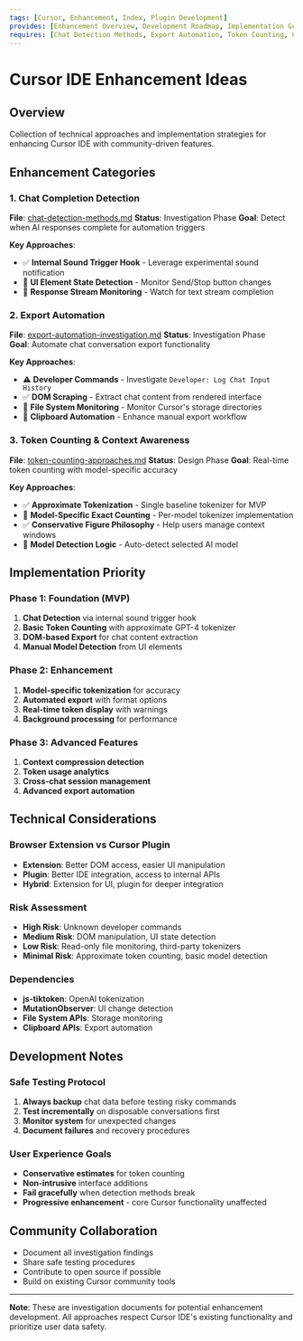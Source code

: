 ```yaml
---
tags: [Cursor, Enhancement, Index, Plugin Development]
provides: [Enhancement Overview, Development Roadmap, Implementation Guide]
requires: [Chat Detection Methods, Export Automation, Token Counting, Context Compression]
---
```


# Cursor IDE Enhancement Ideas

## Overview

Collection of technical approaches and implementation strategies for enhancing Cursor IDE with community-driven features.

## Enhancement Categories

### 1. Chat Completion Detection

**File**: [chat-detection-methods.md](mdc:ideas/cursor-enhancements/chat-detection-methods.md)
**Status**: Investigation Phase
**Goal**: Detect when AI responses complete for automation triggers

**Key Approaches**:

- ✅ **Internal Sound Trigger Hook** - Leverage experimental sound notification
- 🔄 **UI Element State Detection** - Monitor Send/Stop button changes
- 🔄 **Response Stream Monitoring** - Watch for text stream completion

### 2. Export Automation

**File**: [export-automation-investigation.md](mdc:ideas/cursor-enhancements/export-automation-investigation.md)
**Status**: Investigation Phase  
**Goal**: Automate chat conversation export functionality

**Key Approaches**:

- ⚠️ **Developer Commands** - Investigate `Developer: Log Chat Input History`
- ✅ **DOM Scraping** - Extract chat content from rendered interface
- 🔄 **File System Monitoring** - Monitor Cursor's storage directories
- 🔄 **Clipboard Automation** - Enhance manual export workflow

### 3. Token Counting & Context Awareness

**File**: [token-counting-approaches.md](mdc:ideas/cursor-enhancements/token-counting-approaches.md)
**Status**: Design Phase
**Goal**: Real-time token counting with model-specific accuracy

**Key Approaches**:

- ✅ **Approximate Tokenization** - Single baseline tokenizer for MVP
- 🔄 **Model-Specific Exact Counting** - Per-model tokenizer implementation
- ✅ **Conservative Figure Philosophy** - Help users manage context windows
- 🔄 **Model Detection Logic** - Auto-detect selected AI model

## Implementation Priority

### Phase 1: Foundation (MVP)

1. **Chat Detection** via internal sound trigger hook
2. **Basic Token Counting** with approximate GPT-4 tokenizer
3. **DOM-based Export** for chat content extraction
4. **Manual Model Detection** from UI elements

### Phase 2: Enhancement

1. **Model-specific tokenization** for accuracy
2. **Automated export** with format options
3. **Real-time token display** with warnings
4. **Background processing** for performance

### Phase 3: Advanced Features

1. **Context compression detection**
2. **Token usage analytics**
3. **Cross-chat session management**
4. **Advanced export automation**

## Technical Considerations

### Browser Extension vs Cursor Plugin

- **Extension**: Better DOM access, easier UI manipulation
- **Plugin**: Better IDE integration, access to internal APIs
- **Hybrid**: Extension for UI, plugin for deeper integration

### Risk Assessment

- **High Risk**: Unknown developer commands
- **Medium Risk**: DOM manipulation, UI state detection
- **Low Risk**: Read-only file monitoring, third-party tokenizers
- **Minimal Risk**: Approximate token counting, basic model detection

### Dependencies

- **js-tiktoken**: OpenAI tokenization
- **MutationObserver**: UI change detection
- **File System APIs**: Storage monitoring
- **Clipboard APIs**: Export automation

## Development Notes

### Safe Testing Protocol

1. **Always backup** chat data before testing risky commands
2. **Test incrementally** on disposable conversations first
3. **Monitor system** for unexpected changes
4. **Document failures** and recovery procedures

### User Experience Goals

- **Conservative estimates** for token counting
- **Non-intrusive** interface additions  
- **Fail gracefully** when detection methods break
- **Progressive enhancement** - core Cursor functionality unaffected

## Community Collaboration

- Document all investigation findings
- Share safe testing procedures
- Contribute to open source if possible
- Build on existing Cursor community tools

---

**Note**: These are investigation documents for potential enhancement development. All approaches respect Cursor IDE's existing functionality and prioritize user data safety.
